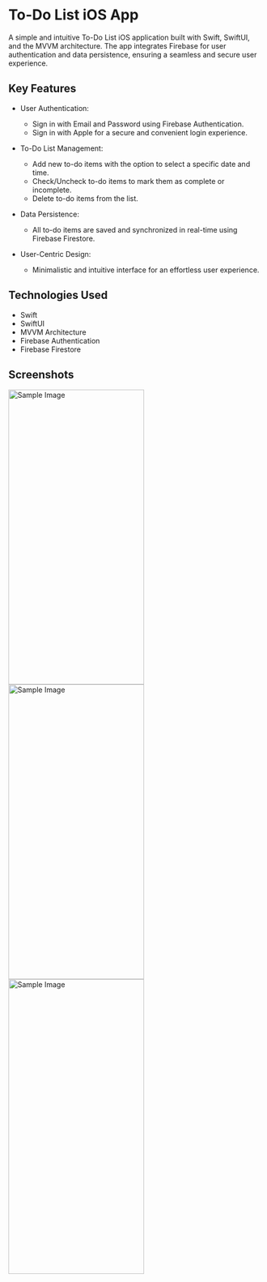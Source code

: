 # To-Do List iOS App

A simple and intuitive To-Do List iOS application built with Swift, SwiftUI, and the MVVM architecture. The app integrates Firebase for user authentication and data persistence, ensuring a seamless and secure user experience.

## Key Features
- User Authentication:
  - Sign in with Email and Password using Firebase Authentication.
  - Sign in with Apple for a secure and convenient login experience.

- To-Do List Management:
  - Add new to-do items with the option to select a specific date and time.
  - Check/Uncheck to-do items to mark them as complete or incomplete.
  - Delete to-do items from the list.

- Data Persistence:
  - All to-do items are saved and synchronized in real-time using Firebase Firestore.

- User-Centric Design:
  - Minimalistic and intuitive interface for an effortless user experience.

## Technologies Used
- Swift
- SwiftUI
- MVVM Architecture
- Firebase Authentication
- Firebase Firestore

## Screenshots
<img src="https://github.com/user-attachments/assets/649625a8-7db2-4062-8cb1-2506a2bde898" alt="Sample Image" width="268" height="582">
<img src="https://github.com/user-attachments/assets/d33c5522-a1cb-481f-a3a2-c80973e2f8c1" alt="Sample Image" width="268" height="582">
<img src="https://github.com/user-attachments/assets/51c0ff59-307d-46ab-a44e-88e8f4a6507e" alt="Sample Image" width="268" height="582">

